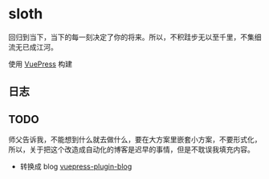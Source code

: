 # sloth

回归到当下，当下的每一刻决定了你的将来。所以，不积跬步无以至千里，不集细流无已成江河。

使用 [VuePress](https://vuepress.vuejs.org/) 构建

## 日志




## TODO
师父告诉我，不能想到什么就去做什么，要在大方案里嵌套小方案，不要形式化，所以，关于把这个改造成自动化的博客是迟早的事情，但是不耽误我填充内容。
- 转换成 blog
    [vuepress-plugin-blog](https://github.com/vuepress/vuepress-plugin-blog)